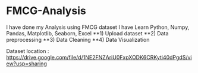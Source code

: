 # FMCG-Analysis

I have done my Analysis using FMCG dataset
I have Learn Python, Numpy, Pandas, Matplotlib, Seaborn, Excel
**1) Upload dataset
**2) Data preprocessing
**3) Data Cleaning
**4) Data Visualization

Dataset location : https://drive.google.com/file/d/1NE2FNZAriU0FxpXODK6CRKyti40dPgdS/view?usp=sharing

